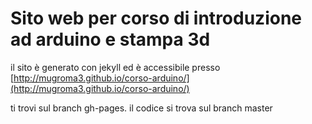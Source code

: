 # Sito web per corso di introduzione ad arduino e stampa 3d

il sito è generato con jekyll ed è accessibile presso [http://mugroma3.github.io/corso-arduino/](http://mugroma3.github.io/corso-arduino/)

ti trovi sul branch gh-pages. il codice si trova sul branch master
